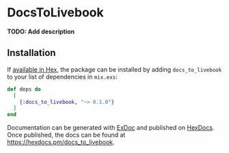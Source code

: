 # DocsToLivebook

**TODO: Add description**

## Installation

If [available in Hex](https://hex.pm/docs/publish), the package can be installed
by adding `docs_to_livebook` to your list of dependencies in `mix.exs`:

```elixir
def deps do
  [
    {:docs_to_livebook, "~> 0.1.0"}
  ]
end
```

Documentation can be generated with [ExDoc](https://github.com/elixir-lang/ex_doc)
and published on [HexDocs](https://hexdocs.pm). Once published, the docs can
be found at <https://hexdocs.pm/docs_to_livebook>.

